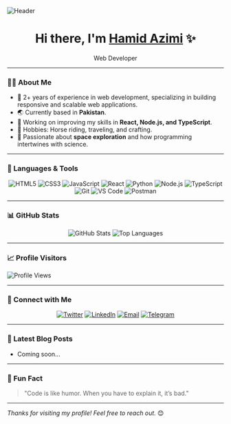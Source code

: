 <img src="https://capsule-render.vercel.app/api?type=waving&color=gradient&height=250&section=header&text=Hamid%20Azimi&fontSize=60&fontAlign=50&fontAlignY=45&desc=Web%20Developer%20%7C%20Freelancer%20%7C%20Code%20Enthusiast&descAlign=50&descAlignY=70" alt="Header">

<h1 align="center">Hi there, I'm <a href="https://github.com/azimiHamid" target="_blank">Hamid Azimi</a> ✨</h1>
<p align="center">Web Developer</p>

---

### 👨‍💻 About Me

- 🚀 2+ years of experience in web development, specializing in building responsive and scalable web applications.
- 🌏 Currently based in **Pakistan**.
- 🔭 Working on improving my skills in **React, Node.js, and TypeScript**.
- 🐎 Hobbies: Horse riding, traveling, and crafting.
- 🌌 Passionate about **space exploration** and how programming intertwines with science.

---

### 🚀 Languages & Tools

<p align="center">
  <img src="https://img.shields.io/badge/HTML5-E34F26?style=for-the-badge&logo=html5&logoColor=white" alt="HTML5">
  <img src="https://img.shields.io/badge/CSS3-1572B6?style=for-the-badge&logo=css3&logoColor=white" alt="CSS3">
  <img src="https://img.shields.io/badge/JavaScript-F7DF1E?style=for-the-badge&logo=javascript&logoColor=black" alt="JavaScript">
  <img src="https://img.shields.io/badge/React-61DAFB?style=for-the-badge&logo=react&logoColor=black" alt="React">
  <img src="https://img.shields.io/badge/Python-3776AB?style=for-the-badge&logo=python&logoColor=white" alt="Python">
  <img src="https://img.shields.io/badge/Node.js-339933?style=for-the-badge&logo=node.js&logoColor=white" alt="Node.js">
  <img src="https://img.shields.io/badge/TypeScript-3178C6?style=for-the-badge&logo=typescript&logoColor=white" alt="TypeScript">
  <img src="https://img.shields.io/badge/Git-F05032?style=for-the-badge&logo=git&logoColor=white" alt="Git">
  <img src="https://img.shields.io/badge/VS%20Code-0078D4?style=for-the-badge&logo=visual-studio-code&logoColor=white" alt="VS Code">
  <img src="https://img.shields.io/badge/Postman-FF6C37?style=for-the-badge&logo=postman&logoColor=white" alt="Postman">
</p>

---

### 📊 GitHub Stats

<p align="center">
  <img src="https://github-readme-stats.vercel.app/api?username=hamidazimi&show_icons=true&theme=radical" alt="GitHub Stats">
  <img src="https://github-readme-stats.vercel.app/api/top-langs/?username=hamidazimi&layout=compact&langs_count=6&theme=radical" alt="Top Languages">
</p>

---

### 📈 Profile Visitors

![Profile Views](https://komarev.com/ghpvc/?username=hamidazimi&color=blue&style=flat-square)

---

### 🌟 Connect with Me

<p align="center">
  <a href="https://x.com/my_name_Hamid"><img src="https://img.shields.io/badge/Twitter-1DA1F2?style=for-the-badge&logo=twitter&logoColor=white" alt="Twitter"></a>
  <a href="https://www.linkedin.com/in/hamid-azimi-105a39269/"><img src="https://img.shields.io/badge/LinkedIn-0077B5?style=for-the-badge&logo=linkedin&logoColor=white" alt="LinkedIn"></a>
  <a href="mailto:hamidazimi2003@gmail.com"><img src="https://img.shields.io/badge/Email-D14836?style=for-the-badge&logo=gmail&logoColor=white" alt="Email"></a>
  <a href="https://t.me/Anonymo2022"><img src="https://img.shields.io/badge/Telegram-2CA5E0?style=for-the-badge&logo=telegram&logoColor=white" alt="Telegram"></a>
</p>

---

### 📅 Latest Blog Posts
<!-- BLOG-POST-LIST:START -->
- Coming soon...
<!-- BLOG-POST-LIST:END -->

---

### 📝 Fun Fact

> "Code is like humor. When you have to explain it, it’s bad."

---

_Thanks for visiting my profile! Feel free to reach out._ 😊
